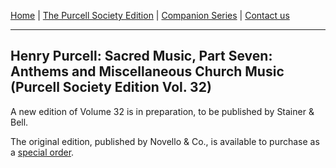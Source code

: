 [Home](/index.md)  |  [The Purcell Society Edition](/purcell-society-edition.md)  |  [Companion Series](/purcell-society-companion-series.md)  |  [Contact us](/contact-us.md)

***  

## Henry Purcell: Sacred Music, Part Seven: Anthems and Miscellaneous Church Music (Purcell Society Edition Vol. 32)  

A new edition of Volume 32 is in preparation, to be published by Stainer & Bell.  

The original edition, published by Novello & Co., is available to purchase as a [special order](https://www.musicroom.com/product/musnov950572/henry-purcell-purcell-society-volume-32-satb.aspx). 
